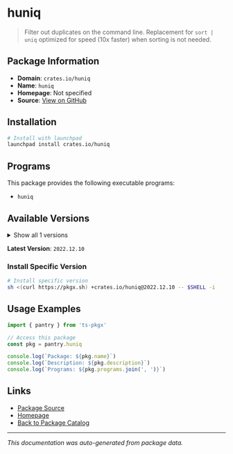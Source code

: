 # huniq

> Filter out duplicates on the command line. Replacement for `sort | uniq` optimized for speed (10x faster) when sorting is not needed.

## Package Information

- **Domain**: `crates.io/huniq`
- **Name**: `huniq`
- **Homepage**: Not specified
- **Source**: [View on GitHub](https://github.com/pkgxdev/pantry/tree/main/projects/crates.io/huniq/package.yml)

## Installation

```bash
# Install with launchpad
launchpad install crates.io/huniq
```

## Programs

This package provides the following executable programs:

- `huniq`

## Available Versions

<details>
<summary>Show all 1 versions</summary>

- `2022.12.10`

</details>

**Latest Version**: `2022.12.10`

### Install Specific Version

```bash
# Install specific version
sh <(curl https://pkgx.sh) +crates.io/huniq@2022.12.10 -- $SHELL -i
```

## Usage Examples

```typescript
import { pantry } from 'ts-pkgx'

// Access this package
const pkg = pantry.huniq

console.log(`Package: ${pkg.name}`)
console.log(`Description: ${pkg.description}`)
console.log(`Programs: ${pkg.programs.join(', ')}`)
```

## Links

- [Package Source](https://github.com/pkgxdev/pantry/tree/main/projects/crates.io/huniq/package.yml)
- [Homepage](#)
- [Back to Package Catalog](../../../package-catalog.md)

---

*This documentation was auto-generated from package data.*
